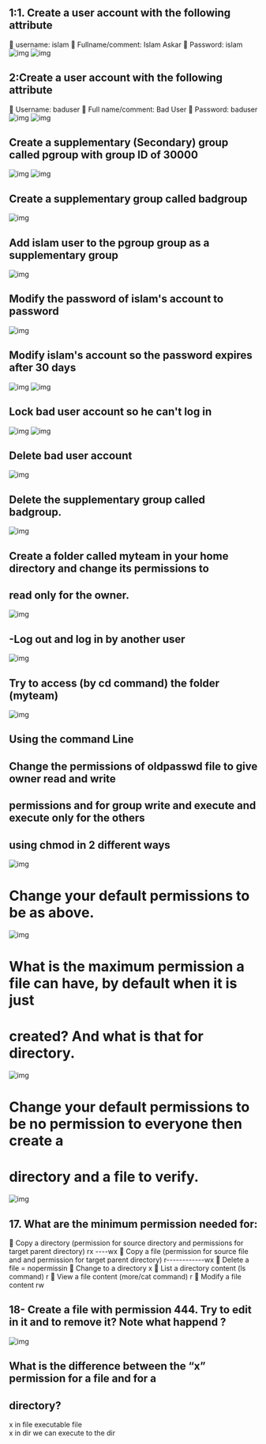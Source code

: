 ## 1:1. Create a user account with the following attribute
 username: islam
 Fullname/comment: Islam Askar
 Password: islam 
 ![img](https://github.com/heba-eldeabes/Red-Hat-Administration-I/blob/main/images/Screenshot%20from%202025-08-19%2021-26-07.png)
 ![img](https://github.com/heba-eldeabes/Red-Hat-Administration-I/blob/main/images/Screenshot%20from%202025-08-19%2021-35-56.png)
 ##  2:Create a user account with the following attribute
 Username: baduser
 Full name/comment: Bad User
 Password: baduser  
![img](https://github.com/heba-eldeabes/Red-Hat-Administration-I/blob/main/images/Screenshot%20from%202025-08-19%2021-32-10.png)
![img](https://github.com/heba-eldeabes/Red-Hat-Administration-I/blob/main/images/Screenshot%20from%202025-08-19%2021-35-20.png)
  
## Create a supplementary (Secondary) group called pgroup with group ID of 30000 
![img](https://github.com/heba-eldeabes/Red-Hat-Administration-I/blob/main/images/Screenshot%20from%202025-08-19%2021-46-20.png)
![img](https://github.com/heba-eldeabes/Red-Hat-Administration-I/blob/main/images/Screenshot%20from%202025-08-19%2021-46-46.png)
 
 ## Create a supplementary group called badgroup
    
 ![img](https://github.com/heba-eldeabes/Red-Hat-Administration-I/blob/main/images/Screenshot%20from%202025-08-19%2021-50-41.png)
 ## Add islam user to the pgroup group as a supplementary group
  ![img](https://github.com/heba-eldeabes/Red-Hat-Administration-I/blob/main/images/Screenshot%20from%202025-08-19%2021-55-25.png)
 
 ## Modify the password of islam's account to password 
 ![img](https://github.com/heba-eldeabes/Red-Hat-Administration-I/blob/main/images/Screenshot%20from%202025-08-19%2021-56-29.png)
 

## Modify islam's account so the password expires after 30 days
![img](https://github.com/heba-eldeabes/Red-Hat-Administration-I/blob/main/images/Screenshot%20from%202025-08-19%2021-58-07.png)
![img](https://github.com/heba-eldeabes/Red-Hat-Administration-I/blob/main/images/Screenshot%20from%202025-08-19%2022-00-24.png)

## Lock bad user account so he can't log in   
![img](https://github.com/heba-eldeabes/Red-Hat-Administration-I/blob/main/images/Screenshot%20from%202025-08-19%2022-11-30.png)
![img](https://github.com/heba-eldeabes/Red-Hat-Administration-I/blob/main/images/Screenshot%20from%202025-08-19%2022-16-04.png)
## Delete bad user account 
![img](https://github.com/heba-eldeabes/Red-Hat-Administration-I/blob/main/images/Screenshot%20from%202025-08-19%2022-17-08.png)
## Delete the supplementary group called badgroup.
 ![img](https://github.com/heba-eldeabes/Red-Hat-Administration-I/blob/main/images/Screenshot%20from%202025-08-19%2022-18-34.png)

 ## Create a folder called myteam in your home directory and change its permissions to
 ## read only for the owner. 
![img](https://github.com/heba-eldeabes/Red-Hat-Administration-I/blob/main/images/Screenshot%20from%202025-08-19%2022-25-17.png)


## -Log out and log in by another user
 ![img](https://github.com/heba-eldeabes/Red-Hat-Administration-I/blob/main/images/Screenshot%20from%202025-08-19%2022-42-30.png)
 

 ## Try to access (by cd command) the folder (myteam) 
![img](https://github.com/heba-eldeabes/Red-Hat-Administration-I/blob/main/images/Screenshot%20from%202025-08-19%2022-37-10.png)
## Using the command Line
##  Change the permissions of oldpasswd file to give owner read and write
## permissions and for group write and execute and execute only for the others
##  using chmod in 2 different ways 
![img](https://github.com/heba-eldeabes/Red-Hat-Administration-I/blob/main/images/Screenshot%20from%202025-08-19%2022-47-56.png)
# Change your default permissions to be as above. 
![img](https://github.com/heba-eldeabes/Red-Hat-Administration-I/blob/main/images/Screenshot%20from%202025-08-19%2022-50-52.png)
# What is the maximum permission a file can have, by default when it is just
 # created? And what is that for directory.
 ![img](https://github.com/heba-eldeabes/Red-Hat-Administration-I/blob/main/images/Screenshot%20from%202025-08-19%2022-58-23.png)
# Change your default permissions to be no permission to everyone then create a
 # directory and a file to verify.
 ![img](https://github.com/heba-eldeabes/Red-Hat-Administration-I/blob/main/images/Screenshot%20from%202025-08-20%2000-14-32.png)
 
 ## 17. What are the minimum permission needed for:
 Copy a directory (permission for source directory and permissions for target
parent directory)  rx ----wx
 Copy a file (permission for source file and and permission for target parent
directory) r------------wx
 Delete a file = nopermissin
 Change to a directory x
 List a directory content (ls command) r
 View a file content (more/cat command) r
 Modify a file content  rw
 ## 18- Create a file with permission 444. Try to edit in it and to remove it? Note what happend ?
  ![img](https://github.com/heba-eldeabes/Red-Hat-Administration-I/blob/main/images/Screenshot%20from%202025-08-19%2023-04-35.png) 
 
 
 ## What is the difference between the “x” permission for a file and for a
 ## directory?
x in file  executable file  
x in dir we can execute to the dir    